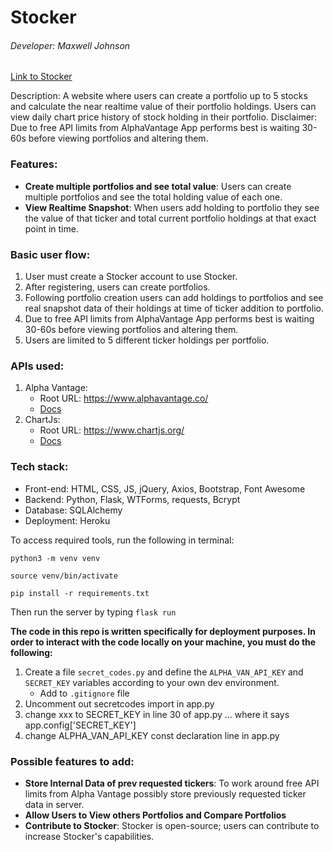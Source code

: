 # Stocker

###### Developer: Maxwell Johnson

[Link to Stocker](https://stocker-max.herokuapp.com/) 

Description: A website where users can create a portfolio up to 5 stocks and calculate the near realtime value of their portfolio holdings. Users can view daily chart price history of stock holding in their portfolio. Disclaimer: Due to free API limits from AlphaVantage App performs best is waiting 30-60s before viewing portfolios and altering them.

### Features:
- **Create multiple portfolios and see total value**: Users can create multiple portfolios and see the total holding value of each one.
- **View Realtime Snapshot**: When users add holding to portfolio they see the value of that ticker and total current portfolio holdings at that exact point in time.
    
### Basic user flow:
1. User must create a Stocker account to use Stocker. 
2. After registering, users can create portfolios.
3. Following portfolio creation users can add holdings to portfolios and see real snapshot data of their holdings at time of ticker addition to portfolio.
4. Due to free API limits from AlphaVantage App performs best is waiting 30-60s before viewing portfolios and altering them.
5. Users are limited to 5 different ticker holdings per portfolio.

### APIs used: 
1. Alpha Vantage:
    - Root URL: https://www.alphavantage.co/
    - [Docs](https://www.alphavantage.co/documentation/)
2. ChartJs:
    - Root URL: https://www.chartjs.org/
    - [Docs](https://www.chartjs.org/docs/latest/)
    
### Tech stack:
- Front-end: HTML, CSS, JS, jQuery, Axios, Bootstrap, Font Awesome
- Backend: Python, Flask, WTForms, requests, Bcrypt
- Database: SQLAlchemy
- Deployment: Heroku

To access required tools, run the following in terminal:

`python3 -m venv venv`

`source venv/bin/activate`

`pip install -r requirements.txt`

Then run the server by typing `flask run`

**The code in this repo is written specifically for deployment purposes. In order to interact with the code locally on your machine, you must do the following:**
1. Create a file `secret_codes.py` and define the `ALPHA_VAN_API_KEY` and `SECRET_KEY` variables according to your own dev environment.
    - Add to `.gitignore` file
2. Uncomment out secretcodes import in app.py
3. change xxx to SECRET_KEY in line 30 of app.py ... where it says app.config['SECRET_KEY']
4. change ALPHA_VAN_API_KEY const declaration line in app.py

### Possible features to add:
- **Store Internal Data of prev requested tickers**: To work around free API limits from Alpha Vantage possibly store previously requested ticker data in server.
- **Allow Users to View others Portfolios and Compare Portfolios**
- **Contribute to Stocker**: Stocker is open-source; users can contribute to increase Stocker's capabilities.



